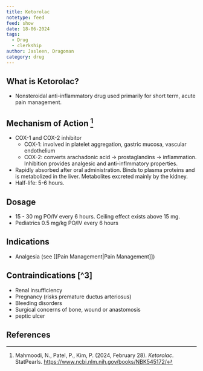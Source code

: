 ```yaml
---
title: Ketorolac
notetype: feed
feed: show
date: 18-06-2024
tags:
  - Drug
  - clerkship
author: Jasleen, Dragoman
category: drug
---
```

## What is Ketorolac?
- Nonsteroidal anti-inflammatory drug used primarily for short term, acute pain management.

## Mechanism of Action [^1]
- COX-1 and COX-2 inhibitor
	- COX-1: involved in platelet aggregation, gastric mucosa, vascular endothelium
	- COX-2: converts arachadonic acid -> prostaglandins -> inflammation. Inhibition provides analgesic and anti-inflmmatory properties.
- Rapidly absorbed after oral administration. Binds to plasma proteins and is metabolized in the liver. Metabolites excreted mainly by the kidney.
- Half-life: 5-6 hours.

## Dosage
- 15 - 30 mg PO/IV every 6 hours. Ceiling effect exists above 15 mg.
- Pediatrics 0.5 mg/kg PO/IV every 6 hours

## Indications 
- Analgesia (see [[Pain Management|Pain Management]])

## Contraindications [^3]
- Renal insufficiency
- Pregnancy (risks premature ductus arteriosus)
- Bleeding disorders
- Surgical concerns of bone, wound or anastomosis
- peptic ulcer

## References
[^1]: Mahmoodi, N., Patel, P., Kim, P. (2024, February 28). *Ketorolac*. StatPearls. https://www.ncbi.nlm.nih.gov/books/NBK545172/ 
[^2]: Shafer SL, Rathmell JP, Flood P. Stoelting’s pharmacology and physiology in anesthetic practice. Fifth edition. Philadelphia: Wolters Kluwer Health; 2015. 900 p.[^3]: Birdi T, Sullivan P. Ottawa anesthesia primer. Toronto, Ontario: Echo Book Publishing; 2012.




